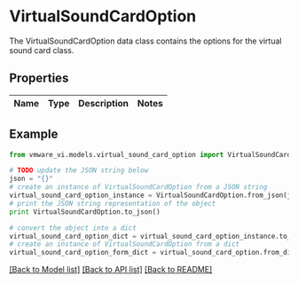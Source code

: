 # VirtualSoundCardOption

The VirtualSoundCardOption data class contains the options for the virtual sound card class. 

## Properties
Name | Type | Description | Notes
------------ | ------------- | ------------- | -------------

## Example

```python
from vmware_vi.models.virtual_sound_card_option import VirtualSoundCardOption

# TODO update the JSON string below
json = "{}"
# create an instance of VirtualSoundCardOption from a JSON string
virtual_sound_card_option_instance = VirtualSoundCardOption.from_json(json)
# print the JSON string representation of the object
print VirtualSoundCardOption.to_json()

# convert the object into a dict
virtual_sound_card_option_dict = virtual_sound_card_option_instance.to_dict()
# create an instance of VirtualSoundCardOption from a dict
virtual_sound_card_option_form_dict = virtual_sound_card_option.from_dict(virtual_sound_card_option_dict)
```
[[Back to Model list]](../README.md#documentation-for-models) [[Back to API list]](../README.md#documentation-for-api-endpoints) [[Back to README]](../README.md)


